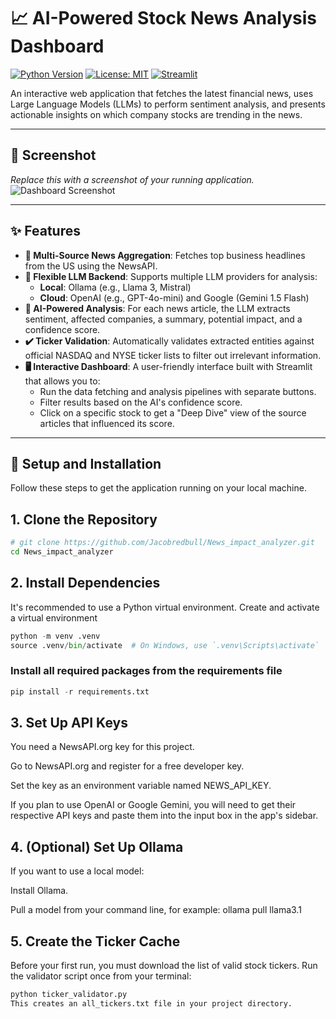 # 📈 AI-Powered Stock News Analysis Dashboard

[![Python Version](https://img.shields.io/badge/Python-3.9+-blue.svg)](https://www.python.org/downloads/)
[![License: MIT](https://img.shields.io/badge/License-MIT-yellow.svg)](https://opensource.org/licenses/MIT)
[![Streamlit](https://img.shields.io/badge/Made%20with-Streamlit-red.svg)](https://streamlit.io)

An interactive web application that fetches the latest financial news, uses Large Language Models (LLMs) to perform sentiment analysis, and presents actionable insights on which company stocks are trending in the news.

---
## 📸 Screenshot

*Replace this with a screenshot of your running application.*
![Dashboard Screenshot](app_screenshot.png)

---
## ✨ Features

* **📰 Multi-Source News Aggregation**: Fetches top business headlines from the US using the NewsAPI.
* **🧠 Flexible LLM Backend**: Supports multiple LLM providers for analysis:
    * **Local**: Ollama (e.g., Llama 3, Mistral)
    * **Cloud**: OpenAI (e.g., GPT-4o-mini) and Google (Gemini 1.5 Flash)
* **🤖 AI-Powered Analysis**: For each news article, the LLM extracts sentiment, affected companies, a summary, potential impact, and a confidence score.
* **✔️ Ticker Validation**: Automatically validates extracted entities against official NASDAQ and NYSE ticker lists to filter out irrelevant information.
* **🖥️ Interactive Dashboard**: A user-friendly interface built with Streamlit that allows you to:
    * Run the data fetching and analysis pipelines with separate buttons.
    * Filter results based on the AI's confidence score.
    * Click on a specific stock to get a "Deep Dive" view of the source articles that influenced its score.

---
## 🚀 Setup and Installation

Follow these steps to get the application running on your local machine.

## 1. Clone the Repository
```bash
# git clone https://github.com/Jacobredbull/News_impact_analyzer.git
cd News_impact_analyzer
```
## 2. Install Dependencies

It's recommended to use a Python virtual environment.
Create and activate a virtual environment
``` python
python -m venv .venv
source .venv/bin/activate  # On Windows, use `.venv\Scripts\activate`
```

### Install all required packages from the requirements file
```python
pip install -r requirements.txt
```
## 3. Set Up API Keys

You need a NewsAPI.org key for this project.

Go to NewsAPI.org and register for a free developer key.

Set the key as an environment variable named NEWS_API_KEY.

If you plan to use OpenAI or Google Gemini, you will need to get their respective API keys and paste them into the input box in the app's sidebar.

## 4. (Optional) Set Up Ollama

If you want to use a local model:

Install Ollama.

Pull a model from your command line, for example: ollama pull llama3.1

## 5. Create the Ticker Cache

Before your first run, you must download the list of valid stock tickers. Run the validator script once from your terminal:

```Bash
python ticker_validator.py
This creates an all_tickers.txt file in your project directory.
```
